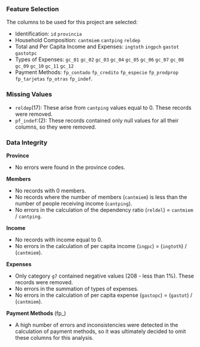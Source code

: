 ### Feature Selection
The columns to be used for this project are selected:
- Identification: `id` `provincia`
- Household Composition: `cantmiem` `cantping` `reldep`
- Total and Per Capita Income and Expenses: `ingtoth` `ingpch` `gastot` `gastotpc`
- Types of Expenses: `gc_01` `gc_02` `gc_03` `gc_04` `gc_05` `gc_06` `gc_07` `gc_08` `gc_09` `gc_10` `gc_11` `gc_12`
- Payment Methods: `fp_contado` `fp_credito` `fp_especie` `fp_prodprop` `fp_tarjetas` `fp_otras` `fp_indef`.

### Missing Values
- `reldep`(17): These arise from `cantping` values equal to 0. These records were removed.
- `pf_indef`:(2): These records contained only null values for all their columns, so they were removed.

### Data Integrity

**Province**
- No errors were found in the province codes.

**Members**
- No records with 0 members.
- No records where the number of members (`cantmiem`) is less than the number of people receiving income (`cantping`).
- No errors in the calculation of the dependency ratio (`reldel`) = `cantmiem` / `cantping`.

**Income**
- No records with income equal to 0.
- No errors in the calculation of per capita income (`ingpc`) = (`ingtoth`) / (`cantmiem`).

**Expenses**
- Only category `g7` contained negative values (208 - less than 1%). These records were removed.
- No errors in the summation of types of expenses.
- No errors in the calculation of per capita expense (`gastopc`) = (`gastot`) / (`cantmiem`).

**Payment Methods** (fp_)
- A high number of errors and inconsistencies were detected in the calculation of payment methods, so it was ultimately decided to omit these columns for this analysis.
